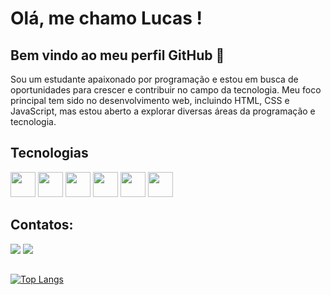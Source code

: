 # Olá, me chamo Lucas ! 
## Bem vindo ao meu perfil GitHub 👋

Sou um estudante apaixonado por programação e estou em busca de oportunidades para crescer e contribuir no campo da tecnologia. Meu foco principal tem sido no desenvolvimento web, incluindo HTML, CSS e JavaScript, mas estou aberto a explorar diversas áreas da programação e tecnologia.

## Tecnologias
 <img src="https://cdn.jsdelivr.net/gh/devicons/devicon/icons/html5/html5-original.svg" width="40" height="40"/> <img src="https://cdn.jsdelivr.net/gh/devicons/devicon/icons/css3/css3-original.svg" width="40" height="40"/> <img src="https://cdn.jsdelivr.net/gh/devicons/devicon/icons/javascript/javascript-original.svg"  width="40" height="40"/>  <img src="https://cdn.jsdelivr.net/gh/devicons/devicon/icons/git/git-original.svg" width="40" height="40"/>
 <img src="https://cdn.jsdelivr.net/gh/devicons/devicon/icons/mysql/mysql-original.svg" width="40" height="40"/>
 <img src="https://cdn.jsdelivr.net/gh/devicons/devicon/icons/nodejs/nodejs-original.svg" width="40" height="40"/>
 
## Contatos:

<div>

<a href = "mailto:lucadez01@gmail.com"><img src="https://img.shields.io/badge/Gmail-D14836?style=for-the-badge&logo=gmail&logoColor=white" target="_blank"></a>
<a href="https://www.linkedin.com/in/lucasbomfim10" target="_blank"><img src="https://img.shields.io/badge/-LinkedIn-%230077B5?style=for-the-badge&logo=linkedin&logoColor=white" target="_blank"></a>   
</div>
 
 ##
[![Top Langs](https://github-readme-stats.vercel.app/api/top-langs/?username=LucasBomfim10)](https://github.com/LucasBomfim10/github-readme-stats)          
<!---
LucasBomfim10/LucasBomfim10 is a ✨ special ✨ repository because its `README.md` (this file) appears on your GitHub profile.
You can click the Preview link to take a look at your changes.
--->
